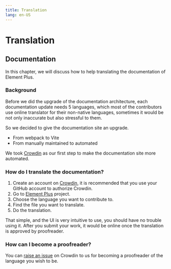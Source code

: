 ```yaml
---
title: Translation
lang: en-US
---
```


# Translation

## Documentation

In this chapter, we will discuss how to help translating the documentation of Element Plus.

### Background

Before we did the upgrade of the documentation architecture, each documentation update needs 5 languages,
which most of the contributors use online translator for their non-native languages,
sometimes it would be not only inaccurate but also stressful to them.

So we decided to give the documentation site an upgrade.

- From webpack to Vite
- From manually maintained to automated

We took [Crowdin](https://crowdin.com) as our first step to make the documentation site more automated.

### How do I translate the documentation?

1. Create an account on [Crowdin](https://crowdin.com), it is recommended that you use your GitHub account to authorize Crowdin.
2. Go to [Element Plus](https://crowdin.com/project/hsmos-ui) project.
3. Choose the language you want to contribute to.
4. Find the file you want to translate.
5. Do the translation.

That simple, and the UI is very intuitive to use, you should have no trouble using it.
After you submit your work, it would be online once the translation is approved by proofreader.

### How can I become a proofreader?

You can [raise an issue](https://crowdin.com/project/hsmos-ui/discussions) on Crowdin to us for
becoming a proofreader of the language you wish to be.
